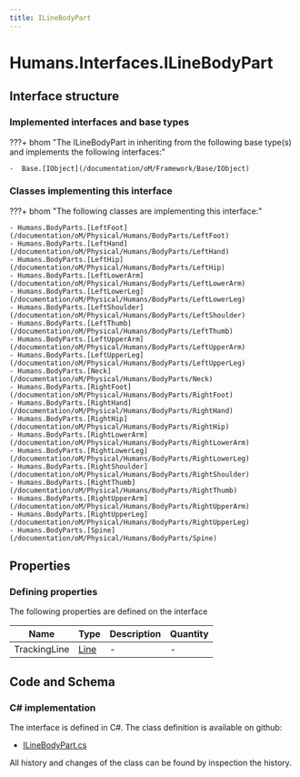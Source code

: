 ```yaml
---
title: ILineBodyPart
---
```


# Humans.Interfaces.ILineBodyPart



## Interface structure

### Implemented interfaces and base types

???+ bhom "The ILineBodyPart in inheriting from the following base type(s) and implements the following interfaces:"

    -  Base.[IObject](/documentation/oM/Framework/Base/IObject)


### Classes implementing this interface

???+ bhom "The following classes are implementing this interface:"

    - Humans.BodyParts.[LeftFoot](/documentation/oM/Physical/Humans/BodyParts/LeftFoot)
    - Humans.BodyParts.[LeftHand](/documentation/oM/Physical/Humans/BodyParts/LeftHand)
    - Humans.BodyParts.[LeftHip](/documentation/oM/Physical/Humans/BodyParts/LeftHip)
    - Humans.BodyParts.[LeftLowerArm](/documentation/oM/Physical/Humans/BodyParts/LeftLowerArm)
    - Humans.BodyParts.[LeftLowerLeg](/documentation/oM/Physical/Humans/BodyParts/LeftLowerLeg)
    - Humans.BodyParts.[LeftShoulder](/documentation/oM/Physical/Humans/BodyParts/LeftShoulder)
    - Humans.BodyParts.[LeftThumb](/documentation/oM/Physical/Humans/BodyParts/LeftThumb)
    - Humans.BodyParts.[LeftUpperArm](/documentation/oM/Physical/Humans/BodyParts/LeftUpperArm)
    - Humans.BodyParts.[LeftUpperLeg](/documentation/oM/Physical/Humans/BodyParts/LeftUpperLeg)
    - Humans.BodyParts.[Neck](/documentation/oM/Physical/Humans/BodyParts/Neck)
    - Humans.BodyParts.[RightFoot](/documentation/oM/Physical/Humans/BodyParts/RightFoot)
    - Humans.BodyParts.[RightHand](/documentation/oM/Physical/Humans/BodyParts/RightHand)
    - Humans.BodyParts.[RightHip](/documentation/oM/Physical/Humans/BodyParts/RightHip)
    - Humans.BodyParts.[RightLowerArm](/documentation/oM/Physical/Humans/BodyParts/RightLowerArm)
    - Humans.BodyParts.[RightLowerLeg](/documentation/oM/Physical/Humans/BodyParts/RightLowerLeg)
    - Humans.BodyParts.[RightShoulder](/documentation/oM/Physical/Humans/BodyParts/RightShoulder)
    - Humans.BodyParts.[RightThumb](/documentation/oM/Physical/Humans/BodyParts/RightThumb)
    - Humans.BodyParts.[RightUpperArm](/documentation/oM/Physical/Humans/BodyParts/RightUpperArm)
    - Humans.BodyParts.[RightUpperLeg](/documentation/oM/Physical/Humans/BodyParts/RightUpperLeg)
    - Humans.BodyParts.[Spine](/documentation/oM/Physical/Humans/BodyParts/Spine)


## Properties



### Defining properties

The following properties are defined on the interface

| Name             | Type             | Description      | Quantity         |
|------------------|------------------|------------------|------------------|
| TrackingLine | [Line](/documentation/oM/Dimensional/Geometry/Line) | - | - |


## Code and Schema

### C# implementation

The interface is defined in C#. The class definition is available on github:

- [ILineBodyPart.cs](https://github.com/BHoM/BHoM/blob/develop/Humans_oM/Interfaces\ILineBodyPart.cs)

All history and changes of the class can be found by inspection the history.
